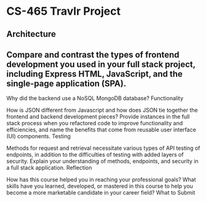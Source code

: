 # CS-465 Travlr Project

## Architecture

## Compare and contrast the types of frontend development you used in your full stack project, including Express HTML, JavaScript, and the single-page application (SPA).
Why did the backend use a NoSQL MongoDB database?
Functionality

How is JSON different from Javascript and how does JSON tie together the frontend and backend development pieces?
Provide instances in the full stack process when you refactored code to improve functionality and efficiencies, and name the benefits that come from reusable user interface (UI) components.
Testing

Methods for request and retrieval necessitate various types of API testing of endpoints, in addition to the difficulties of testing with added layers of security. Explain your understanding of methods, endpoints, and security in a full stack application.
Reflection

How has this course helped you in reaching your professional goals? What skills have you learned, developed, or mastered in this course to help you become a more marketable candidate in your career field?
What to Submit
